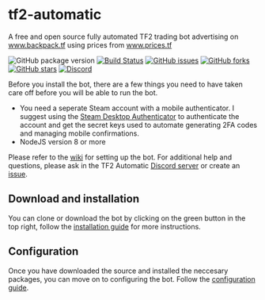# tf2-automatic

A free and open source fully automated TF2 trading bot advertising on www.backpack.tf using prices from www.prices.tf

![GitHub package version](https://img.shields.io/github/package-json/v/Nicklason/tf2-automatic.svg)
[![Build Status](https://travis-ci.org/Nicklason/tf2-automatic.svg?branch=master)](https://travis-ci.org/Nicklason/tf2-automatic)
[![GitHub issues](https://img.shields.io/github/issues/Nicklason/tf2-automatic.svg)](https://github.com/Nicklason/tf2-automatic/issues)
[![GitHub forks](https://img.shields.io/github/forks/Nicklason/tf2-automatic.svg)](https://github.com/Nicklason/tf2-automatic/network)
[![GitHub stars](https://img.shields.io/github/stars/Nicklason/tf2-automatic.svg)](https://github.com/Nicklason/tf2-automatic/stargazers)
[![Discord](https://img.shields.io/discord/445215464386330644.svg)](https://tf2automatic.com/discord)

Before you install the bot, there are a few things you need to have taken care off before you will be able to run the bot.

* You need a seperate Steam account with a mobile authenticator. I suggest using the [Steam Desktop Authenticator](https://github.com/Jessecar96/SteamDesktopAuthenticator) to authenticate the account and get the secret keys used to automate generating 2FA codes and managing mobile confirmations.
* NodeJS version 8 or more

Please refer to the [wiki](https://github.com/Nicklason/tf2-automatic/wiki) for setting up the bot. For additional help and questions, please ask in the TF2 Automatic [Discord server](https://discord.tf2automatic.com/) or create an [issue](https://github.com/Nicklason/bot-framework/issues/new).

## Download and installation

You can clone or download the bot by clicking on the green button in the top right, follow the [installation guide](https://github.com/Nicklason/tf2-automatic/wiki/Installation) for more instructions.

## Configuration

Once you have downloaded the source and installed the neccesary packages, you can move on to configuring the bot. Follow the [configuration guide](https://github.com/Nicklason/tf2-automatic/wiki/Configuration).
